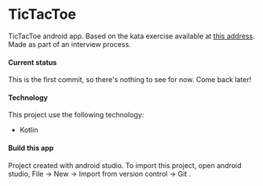 # TicTacToe
TicTacToe android app.
Based on the kata exercise available at [this address](https://github.com/stephane-genicot/katas/blob/master/TicTacToe.md).
Made as part of an interview process.

#### Current status
This is the first commit, so there's nothing to see for now. Come back later!

#### Technology
This project use the following technology:
- Kotlin

#### Build this app
Project created with android studio. To import this project, open android studio, File -> New -> Import from version control -> Git .

